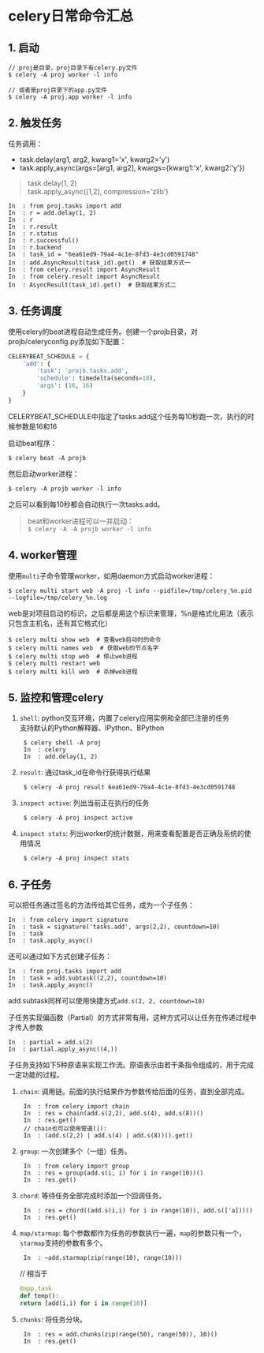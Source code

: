 # celery日常命令汇总

## 1. 启动

    // proj是目录，proj目录下有celery.py文件
    $ celery -A proj worker -l info

    // 或者是proj目录下的app.py文件
    $ celery -A proj.app worker -l info

## 2. 触发任务

任务调用：

- task.delay(arg1, arg2, kwarg1='x', kwarg2='y')
- task.apply_async(args=[arg1, arg2], kwargs={kwarg1:'x', kwarg2:'y'})

>task.delay(1, 2)  
>task.apply_async((1,2), compression='zlib')

    In  : from proj.tasks import add
    In  : r = add.delay(1, 2)
    In  : r
    In  : r.result
    In  : r.status
    In  : r.successful()
    In  : r.backend
    In  : task_id = "6ea61ed9-79a4-4c1e-8fd3-4e3cd0591748"
    In  : add.AsyncResult(task_id).get()  # 获取结果方式一
    In  : from celery.result import AsyncResult
    In  : from celery.result import AsyncResult
    In  : AsyncResult(task_id).get()  # 获取结果方式二

## 3. 任务调度

使用celery的beat进程自动生成任务。创建一个projb目录，对projb/celeryconfig.py添加如下配置：

```python
CELERYBEAT_SCHEDULE = {
    'add': {
        'task': 'projb.tasks.add',
        'schedule': timedelta(seconds=10),
        'args': (16, 16)
    }
}
```

CELERYBEAT_SCHEDULE中指定了tasks.add这个任务每10秒跑一次，执行的时候参数是16和16

启动beat程序：

    $ celery beat -A projb

然后启动worker进程：

    $ celery -A projb worker -l info

之后可以看到每10秒都会自动执行一次tasks.add。

>beat和worker进程可以一并启动：  
>`$ celery -A -A projb worker -l info`

## 4. worker管理

使用`multi`子命令管理worker，如用daemon方式启动worker进程：

    $ celery multi start web -A proj -l info --pidfile=/tmp/celery_%n.pid --logfile=/tmp/celery_%n.log

web是对项目启动的标识，之后都是用这个标识来管理，%n是格式化用法（表示只包含主机名，还有其它格式化）

    $ celery multi show web  # 查看web启动时的命令
    $ celery multi names web  # 获取web的节点名字
    $ celery multi stop web  # 停止web进程
    $ celery multi restart web
    $ celery multi kill web  # 杀掉web进程

## 5. 监控和管理celery

1. `shell`: python交互环境，内置了celery应用实例和全部已注册的任务  
    支持默认的Python解释器、IPython、BPython

        $ celery shell -A proj
        In  : celery
        In  : add.delay(1, 2)

2. `result`: 通过task_id在命令行获得执行结果

        $ celery -A proj result 6ea61ed9-79a4-4c1e-8fd3-4e3cd0591748

3. `inspect active`: 列出当前正在执行的任务

        $ celery -A proj inspect active

4. `inspect stats`: 列出worker的统计数据，用来查看配置是否正确及系统的使用情况

        $ celery -A proj inspect stats

## 6. 子任务

可以把任务通过签名的方法传给其它任务，成为一个子任务：

    In  : from celery import signature
    In  : task = signature('tasks.add', args(2,2), countdown=10)
    In  : task
    In  : task.apply_async()

还可以通过如下方式创建子任务：

    In  : from proj.tasks import add
    In  : task = add.subtask((2,2), countdown=10)
    In  : task.apply_async()

add.subtask同样可以使用快捷方式`add.s(2, 2, countdown=10)`

子任务实现偏函数（Partial）的方式非常有用，这种方式可以让任务在传递过程中才传入参数

    In  : partial = add.s(2)
    In  : partial.apply_async((4,))

子任务支持如下5种原语来实现工作流。原语表示由若干条指令组成的，用于完成一定功能的过程。

1. `chain`: 调用链。前面的执行结果作为参数传给后面的任务，直到全部完成。

        In  : from celery import chain
        In  : res = chain(add.s(2,2), add.s(4), add.s(8))()
        In  : res.get()
        // chain也可以使用管道(|):
        In  : (add.s(2,2) | add.s(4) | add.s(8))().get()

2. `group`: 一次创建多个（一组）任务。

        In  : from celery import group
        In  : res = group(add.s(i, i) for i in range(10))()
        In  : res.get()

3. `chord`: 等待任务全部完成时添加一个回调任务。

        In  : res = chord((add.s(i,i) for i in range(10)), add.s(['a]))()
        In  : res.get()

4. `map/starmap`: 每个参数都作为任务的参数执行一遍，`map`的参数只有一个，`starmap`支持的参数有多个。

        In  : ~add.starmap(zip(range(10), range(10)))
        
    // 相当于
    ```python
    @app.task
    def temp():
    return [add(i,i) for i in range(10)]
    ```

5. `chunks`: 将任务分块。

        In  : res = add.chunks(zip(range(50), range(50)), 10)()
        In  : res.get()
